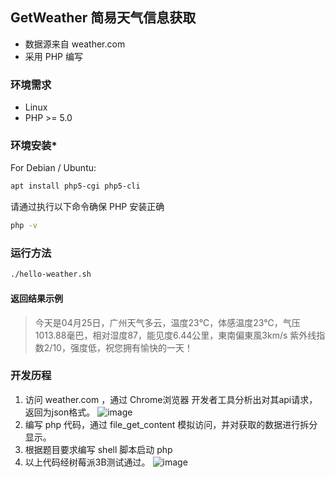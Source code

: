 ## GetWeather 简易天气信息获取
- 数据源来自 weather.com
- 采用 PHP 编写

### 环境需求
- Linux
- PHP >= 5.0

### 环境安装*
For Debian / Ubuntu:
```bash
apt install php5-cgi php5-cli
```
请通过执行以下命令确保 PHP 安装正确
```bash
php -v
```

### 运行方法
```bash
./hello-weather.sh
```

#### 返回结果示例
> 今天是04月25日，广州天气多云，温度23℃，体感温度23℃，气压1013.88毫巴，相对湿度87，能见度6.44公里，東南偏東風3km/s 紫外线指数2/10，强度低，祝您拥有愉快的一天！

### 开发历程
1. 访问 weather.com ，通过 Chrome浏览器 开发者工具分析出对其api请求，返回为json格式。
![image](https://raw.githubusercontent.com/scau-sidc/git-takeoff-2017/dev-Rytia/screenshot_1.png)
2. 编写 php 代码，通过 file_get_content 模拟访问，并对获取的数据进行拆分显示。
3. 根据题目要求编写 shell 脚本启动 php
4. 以上代码经树莓派3B测试通过。
![image](https://raw.githubusercontent.com/scau-sidc/git-takeoff-2017/dev-Rytia/screenshot_2.png)